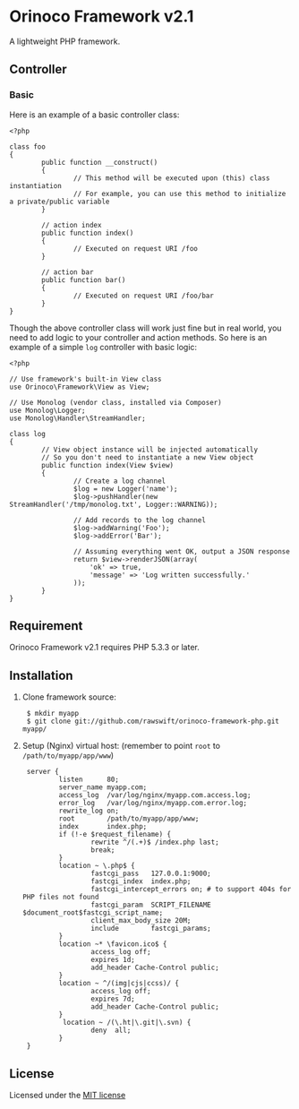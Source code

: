 # Orinoco Framework v2.1

A lightweight PHP framework.

## Controller

### Basic

Here is an example of a basic controller class:

    <?php

    class foo
    {
            public function __construct()
            {
                    // This method will be executed upon (this) class instantiation
                    // For example, you can use this method to initialize a private/public variable
            }

            // action index
            public function index()
            {
                    // Executed on request URI /foo
            }

            // action bar
            public function bar()
            {
                    // Executed on request URI /foo/bar
            }
    }

Though the above controller class will work just fine but in real world, you need to add logic to your controller and action methods. So here is an example of a simple `log` controller with basic logic:


    <?php

    // Use framework's built-in View class
    use Orinoco\Framework\View as View;

    // Use Monolog (vendor class, installed via Composer)
    use Monolog\Logger;
    use Monolog\Handler\StreamHandler;

    class log
    {
            // View object instance will be injected automatically
            // So you don't need to instantiate a new View object
            public function index(View $view)
            {
                    // Create a log channel
                    $log = new Logger('name');
                    $log->pushHandler(new StreamHandler('/tmp/monolog.txt', Logger::WARNING));

                    // Add records to the log channel
                    $log->addWarning('Foo');
                    $log->addError('Bar');

                    // Assuming everything went OK, output a JSON response
                    return $view->renderJSON(array(
                        'ok' => true,
                        'message' => 'Log written successfully.'
                    ));
            }
    }

## Requirement

Orinoco Framework v2.1 requires PHP 5.3.3 or later.

## Installation

1. Clone framework source:

        $ mkdir myapp
        $ git clone git://github.com/rawswift/orinoco-framework-php.git myapp/

2. Setup (Nginx) virtual host: (remember to point `root` to `/path/to/myapp/app/www`)

        server {
                listen      80;
                server_name myapp.com;
                access_log  /var/log/nginx/myapp.com.access.log;
                error_log   /var/log/nginx/myapp.com.error.log;
                rewrite_log on;
                root        /path/to/myapp/app/www;
                index       index.php;
                if (!-e $request_filename) {
                        rewrite ^/(.+)$ /index.php last;
                        break;
                }
                location ~ \.php$ {
                        fastcgi_pass   127.0.0.1:9000;
                        fastcgi_index  index.php;
                        fastcgi_intercept_errors on; # to support 404s for PHP files not found
                        fastcgi_param  SCRIPT_FILENAME $document_root$fastcgi_script_name;
                        client_max_body_size 20M;
                        include        fastcgi_params;
                }
                location ~* \favicon.ico$ {
                        access_log off;
                        expires 1d;
                        add_header Cache-Control public;
                }
                location ~ ^/(img|cjs|ccss)/ {
                        access_log off;
                        expires 7d;
                        add_header Cache-Control public;
                }
                 location ~ /(\.ht|\.git|\.svn) {
                        deny  all;
                }
        }

## License

Licensed under the [MIT license](http://www.opensource.org/licenses/mit-license.php)